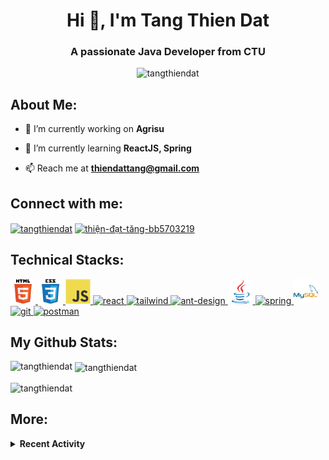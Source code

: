<h1 align="center">Hi 👋, I'm Tang Thien Dat</h1>
<h3 align="center">A passionate Java Developer from CTU</h3>

<p align="center"> <img src="https://komarev.com/ghpvc/?username=tangthiendat&label=Profile%20views&color=0e75b6&style=flat" alt="tangthiendat" /> </p>

<h2>About Me:</h2>

- 🔭 I’m currently working on **Agrisu**

- 🌱 I’m currently learning **ReactJS, Spring**

- 📫 Reach me at **thiendattang@gmail.com**

<h2 align="left">Connect with me:</h2>
<p align="left">
<a href="https://www.facebook.com/profile.php?id=100015531667535" target="blank"><img align="center" src="https://raw.githubusercontent.com/rahuldkjain/github-profile-readme-generator/master/src/images/icons/Social/facebook.svg" alt="tangthiendat" height="30" width="40" /></a>
<a href="https://linkedin.com/in/thiện-đạt-tăng-bb5703219" target="blank"><img align="center" src="https://raw.githubusercontent.com/rahuldkjain/github-profile-readme-generator/master/src/images/icons/Social/linked-in-alt.svg" alt="thiện-đạt-tăng-bb5703219" height="30" width="40" /></a>
</p>

<h2 align="left">Technical Stacks:</h2>
<p align="left"> 
  <a href="https://www.w3.org/html/" target="_blank" rel="noreferrer"> <img src="https://raw.githubusercontent.com/devicons/devicon/master/icons/html5/html5-original-wordmark.svg" alt="html5" width="40" height="40"/> </a> 
  <a href="https://www.w3schools.com/css/" target="_blank" rel="noreferrer"> <img src="https://raw.githubusercontent.com/devicons/devicon/master/icons/css3/css3-original-wordmark.svg" alt="css3" width="40" height="40"/> </a> 
  <a href="https://developer.mozilla.org/en-US/docs/Web/JavaScript" target="_blank" rel="noreferrer"> <img src="https://raw.githubusercontent.com/devicons/devicon/master/icons/javascript/javascript-original.svg" alt="javascript" width="40" height="40"/> </a> 
  <a href="https://reactjs.org/" target="_blank" rel="noreferrer"> <img src="https://cdn.jsdelivr.net/gh/devicons/devicon@latest/icons/react/react-original.svg" alt="react" width="40" height="40"/> </a> 
  <a href="https://tailwindcss.com/" target="_blank" rel="noreferrer"> <img src="https://www.vectorlogo.zone/logos/tailwindcss/tailwindcss-icon.svg" alt="tailwind" width="40" height="40"/> </a> 
  <a href="https://ant.design/" target="_blank" rel="noreferrer"> <img src="https://cdn.jsdelivr.net/gh/devicons/devicon@latest/icons/antdesign/antdesign-original.svg" alt="ant-design" width="40" height="40"/> </a> 
  <a href="https://www.java.com" target="_blank" rel="noreferrer"> <img src="https://raw.githubusercontent.com/devicons/devicon/master/icons/java/java-original.svg" alt="java" width="40" height="40"/> </a> 
  <a href="https://spring.io/" target="_blank" rel="noreferrer"> <img src="https://www.vectorlogo.zone/logos/springio/springio-icon.svg" alt="spring" width="40" height="40"/> </a> 
  <a href="https://www.mysql.com/" target="_blank" rel="noreferrer"> <img src="https://raw.githubusercontent.com/devicons/devicon/master/icons/mysql/mysql-original-wordmark.svg" alt="mysql" width="40" height="40"/> </a> 
  <a href="https://git-scm.com/" target="_blank" rel="noreferrer"> <img src="https://www.vectorlogo.zone/logos/git-scm/git-scm-icon.svg" alt="git" width="40" height="40"/> </a> 
  <a href="https://postman.com" target="_blank" rel="noreferrer"> <img src="https://www.vectorlogo.zone/logos/getpostman/getpostman-icon.svg" alt="postman" width="40" height="40"/> </a> 
</p>

<h2>My Github Stats:</h2>

<p><img align="left" src="https://github-readme-stats.vercel.app/api/top-langs?username=tangthiendat&show_icons=true&locale=en&layout=compact" alt="tangthiendat" /></p>

<p>&nbsp;<img align="center" src="https://github-readme-stats.vercel.app/api?username=tangthiendat&show_icons=true&locale=en" alt="tangthiendat" /></p>

<p><img align="center" src="https://github-readme-streak-stats.herokuapp.com/?user=tangthiendat&" alt="tangthiendat" /></p>

<h2>More:</h2>

<details>
  <summary><b>Recent Activity</b></summary>
  <br/>
    <a href="https://github.com/tangthiendat/"><img alt="Gift' Activity Graph" src="https://github-readme-activity-graph.vercel.app/graph?username=tangthiendat" /></a>
  <br/>
</details>
